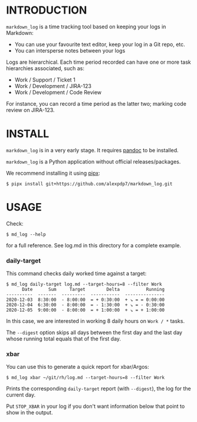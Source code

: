 # INTRODUCTION

`markdown_log` is a time tracking tool based on keeping your logs in Markdown:

* You can use your favourite text editor, keep your log in a Git repo, etc.
* You can intersperse notes between your logs

Logs are hierarchical.
Each time period recorded can have one or more task hierarchies associated, such as:

* Work / Support / Ticket 1
* Work / Development / JIRA-123
* Work / Development / Code Review

For instance, you can record a time period as the latter two; marking code review on JIRA-123.

# INSTALL

`markdown_log` is in a very early stage.
It requires [pandoc](https://pandoc.org/) to be installed.

`markdown_log` is a Python application without official releases/packages.

We recommend installing it using [pipx](https://pipxproject.github.io/pipx/):

```
$ pipx install git+https://github.com/alexpdp7/markdown_log.git
```

# USAGE

Check:

```
$ md_log --help
```

for a full reference.
See log.md in this directory for a complete example.

### daily-target

This command checks daily worked time against a target:

```
$ md_log daily-target log.md --target-hours=8 --filter Work
      Date      Sum     Target        Delta          Running
----------  -------  ---------  -----------  ---------------
2020-12-03  8:30:00  - 8:00:00  = + 0:30:00  + ↘ = = 0:00:00
2020-12-04  6:30:00  - 8:00:00  = - 1:30:00  + ↘ = - 0:30:00
2020-12-05  9:00:00  - 8:00:00  = + 1:00:00  + ↘ = + 1:00:00
```

In this case, we are interested in working 8 daily hours on `Work / *` tasks.

The `--digest` option skips all days between the first day and the last day whose running total equals that of the first day.

### xbar

You can use this to generate a quick report for xbar/Argos:

```
$ md_log xbar ~/git/rh/log.md --target-hours=8 --filter Work
```

Prints the corresponding `daily-target` report (with `--digest`), the log for the current day.

Put `STOP_XBAR` in your log if you don't want information below that point to show in the output.
